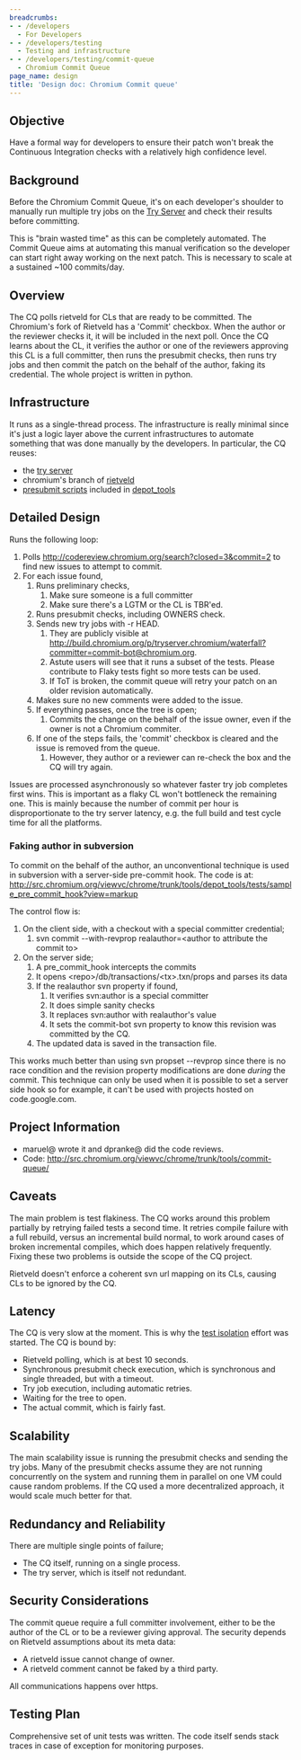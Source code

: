 ```yaml
---
breadcrumbs:
- - /developers
  - For Developers
- - /developers/testing
  - Testing and infrastructure
- - /developers/testing/commit-queue
  - Chromium Commit Queue
page_name: design
title: 'Design doc: Chromium Commit queue'
---
```


## Objective

Have a formal way for developers to ensure their patch won't break the
Continuous Integration checks with a relatively high confidence level.

## Background

Before the Chromium Commit Queue, it's on each developer's shoulder to manually
run multiple try jobs on the [Try Server](/system/errors/NodeNotFound) and check
their results before committing.

This is "brain wasted time" as this can be completely automated. The Commit
Queue aims at automating this manual verification so the developer can start
right away working on the next patch. This is necessary to scale at a sustained
~100 commits/day.

## Overview

The CQ polls rietveld for CLs that are ready to be committed. The Chromium's
fork of Rietveld has a 'Commit' checkbox. When the author or the reviewer checks
it, it will be included in the next poll. Once the CQ learns about the CL, it
verifies the author or one of the reviewers approving this CL is a full
committer, then runs the presubmit checks, then runs try jobs and then commit
the patch on the behalf of the author, faking its credential. The whole project
is written in python.

## Infrastructure

It runs as a single-thread process. The infrastructure is really minimal since
it's just a logic layer above the current infrastructures to automate something
that was done manually by the developers. In particular, the CQ reuses:

*   the [try server](/system/errors/NodeNotFound)
*   chromium's branch of [rietveld](http://code.google.com/p/rietveld/)
*   [presubmit
            scripts](/developers/how-tos/depottools/presubmit-scripts) included
            in [depot_tools](/developers/how-tos/depottools)

## Detailed Design

Runs the following loop:

1.  Polls <http://codereview.chromium.org/search?closed=3&commit=2> to
            find new issues to attempt to commit.
2.  For each issue found,
    1.  Runs preliminary checks,
        1.  Make sure someone is a full committer
        2.  Make sure there's a LGTM or the CL is TBR'ed.
    2.  Runs presubmit checks, including OWNERS check.
    3.  Sends new try jobs with -r HEAD.
        1.  They are publicly visible at
                    <http://build.chromium.org/p/tryserver.chromium/waterfall?committer=commit-bot@chromium.org>.
        2.  Astute users will see that it runs a subset of the tests.
                    Please contribute to Flaky tests fight so more tests can be
                    used.
        3.  If ToT is broken, the commit queue will retry your patch on
                    an older revision automatically.
    4.  Makes sure no new comments were added to the issue.
    5.  If everything passes, once the tree is open;
        1.  Commits the change on the behalf of the issue owner, even if
                    the owner is not a Chromium commiter.
    6.  If one of the steps fails, the 'commit' checkbox is cleared and
                the issue is removed from the queue.
        1.  However, they author or a reviewer can re-check the box and
                    the CQ will try again.

Issues are processed asynchronously so whatever faster try job completes first
wins. This is important as a flaky CL won't bottleneck the remaining one. This
is mainly because the number of commit per hour is disproportionate to the try
server latency, e.g. the full build and test cycle time for all the platforms.

### Faking author in subversion

To commit on the behalf of the author, an unconventional technique is used in
subversion with a server-side pre-commit hook. The code is at:
<http://src.chromium.org/viewvc/chrome/trunk/tools/depot_tools/tests/sample_pre_commit_hook?view=markup>

The control flow is:

1.  On the client side, with a checkout with a special committer
            credential;
    1.  svn commit --with-revprop realauthor=&lt;author to attribute the
                commit to&gt;
2.  On the server side;
    1.  A pre_commit_hook intercepts the commits
    2.  It opens &lt;repo&gt;/db/transactions/&lt;tx&gt;.txn/props and
                parses its data
    3.  If the realauthor svn property if found,
        1.  It verifies svn:author is a special committer
        2.  It does simple sanity checks
        3.  It replaces svn:author with realauthor's value
        4.  It sets the commit-bot svn property to know this revision
                    was committed by the CQ.
    4.  The updated data is saved in the transaction file.

This works much better than using svn propset --revprop since there is no race
condition and the revision property modifications are done *during* the commit.
This technique can only be used when it is possible to set a server side hook so
for example, it can't be used with projects hosted on code.google.com.

## Project Information

*   maruel@ wrote it and dpranke@ did the code reviews.
*   Code:
            <http://src.chromium.org/viewvc/chrome/trunk/tools/commit-queue/>

## Caveats

The main problem is test flakiness. The CQ works around this problem partially
by retrying failed tests a second time. It retries compile failure with a full
rebuild, versus an incremental build normal, to work around cases of broken
incremental compiles, which does happen relatively frequently. Fixing these two
problems is outside the scope of the CQ project.

Rietveld doesn't enforce a coherent svn url mapping on its CLs, causing CLs to
be ignored by the CQ.

## Latency

The CQ is very slow at the moment. This is why the [test
isolation](/system/errors/NodeNotFound) effort was started. The CQ is bound by:

*   Rietveld polling, which is at best 10 seconds.
*   Synchronous presubmit check execution, which is synchronous and
            single threaded, but with a timeout.
*   Try job execution, including automatic retries.
*   Waiting for the tree to open.
*   The actual commit, which is fairly fast.

## Scalability

The main scalability issue is running the presubmit checks and sending the try
jobs. Many of the presubmit checks assume they are not running concurrently on
the system and running them in parallel on one VM could cause random problems.
If the CQ used a more decentralized approach, it would scale much better for
that.

## Redundancy and Reliability

There are multiple single points of failure;

*   The CQ itself, running on a single process.
*   The try server, which is itself not redundant.

## Security Considerations

The commit queue require a full committer involvement, either to be the author
of the CL or to be a reviewer giving approval. The security depends on Rietveld
assumptions about its meta data:

*   A rietveld issue cannot change of owner.
*   A rietveld comment cannot be faked by a third party.

All communications happens over https.

## Testing Plan

Comprehensive set of unit tests was written. The code itself sends stack traces
in case of exception for monitoring purposes.
